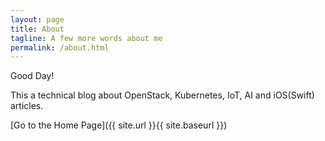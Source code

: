 ```yaml
---
layout: page
title: About
tagline: A few more words about me
permalink: /about.html
---
```


Good Day!

This a technical blog about OpenStack, Kubernetes, IoT, AI and iOS(Swift) articles.

[Go to the Home Page]({{ site.url }}{{ site.baseurl }})
